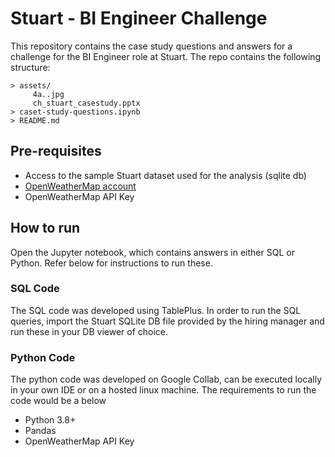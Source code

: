 # Stuart - BI Engineer Challenge

This repository contains the case study questions and answers for a challenge for the BI Engineer role at Stuart. The repo contains the following structure:

```
> assets/
     4a..jpg
     ch_stuart_casestudy.pptx
> caset-study-questions.ipynb
> README.md
```

## Pre-requisites
- Access to the sample Stuart dataset used for the analysis (sqlite db)
- [OpenWeatherMap account](https://openweathermap.org/price)
- OpenWeatherMap API Key


## How to run
Open the Jupyter notebook, which contains answers in either SQL or Python. Refer below for instructions to run these.


### SQL Code
The SQL code was developed using TablePlus. In order to run the SQL queries, import the Stuart SQLite DB file provided by the hiring manager and run these in your DB viewer of choice.


### Python Code
The python code was developed on Google Collab, can be executed locally in your own IDE or on a hosted linux machine. The requirements to run the code would be a below
- Python 3.8+
- Pandas
- OpenWeatherMap API Key